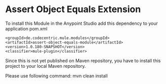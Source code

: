 # Assert Object Equals Extension

To install this Module in the Anypoint Studio add this dependency to your application pom.xml

```
<groupId>de.codecentric.mule.modules</groupId>
<artifactId>assert-object-equals-module</artifactId>
<version>1.0.180-SNAPSHOT</version>
<classifier>mule-plugin</classifier>
```

Since this is not yet published on Maven repository, you have to install this project to your local Maven repository.

Please use following command:
mvn clean install